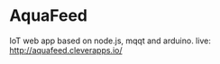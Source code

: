AquaFeed
===========

IoT web app based on node.js, mqqt and arduino.
live: http://aquafeed.cleverapps.io/
